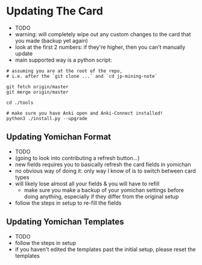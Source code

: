 

# Updating The Card
- TODO
- warning: will completely wipe out any custom changes to the card that you made (backup yet again)
- look at the first 2 numbers: if they're higher, then you can't manually update
- main supported way is a python script: 

```
# assuming you are at the root of the repo,
# i.e. after the `git clone ...` and `cd jp-mining-note`

git fetch origin/master
git merge origin/master

cd ./tools

# make sure you have Anki open and Anki-Connect installed!
python3 ./install.py --upgrade
```

## Updating Yomichan Format
- TODO
- (going to look into contributing a refresh button...)
- new fields requires you to basically refresh the card fields in yomichan
- no obvious way of doing it: only way I know of is to switch between card types
- will likely lose almost all your fields & you will have to refill
    - make sure you make a backup of your yomichan settings before doing anything,
      especially if they differ from the original setup
- follow the steps in setup to re-fill the fields

## Updating Yomichan Templates
- TODO
- follow the steps in setup
- if you haven't edited the templates past the initial setup, please reset the templates

